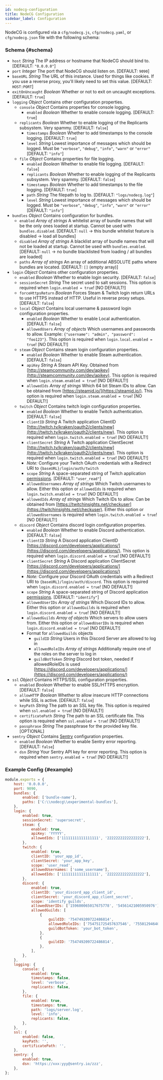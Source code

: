 ```yaml
---
id: nodecg-configuration
title: NodeCG Configuration
sidebar_label: Configuration
---
```


NodeCG is configured via a `cfg/nodecg.js`, `cfg/nodecg.yaml`, or `cfg/nodecg.json` file with the following schema:

### Schema {#schema}

- `host` _String_ The IP address or hostname that NodeCG should bind to. [DEFAULT: `"0.0.0.0"`]
- `port` _Integer_ The port that NodeCG should listen on. [DEFAULT: `9090`]
- `baseURL` _String_ The URL of this instance. Used for things like cookies. If you use a reverse proxy, you'll likely need to set this value. [DEFAULT: `HOST:PORT`]
- `exitOnUncaught` _Boolean_ Whether or not to exit on uncaught exceptions. [DEFAULT: `true`]
- `logging` _Object_ Contains other configuration properties.
  - `console` _Object_ Contains properties for console logging.
    - `enabled` _Boolean_ Whether to enable console logging. [DEFAULT: `true`]
  - `replicants` _Boolean_ Whether to enable logging of the Replicants subsystem. Very spammy. [DEFAULT: `false`]
    - `timestamps` _Boolean_ Whether to add timestamps to the console logging. [DEFAULT: `true`]
    - `level` _String_ Lowest importance of messages which should be logged. Must be `"verbose"`, `"debug"`, `"info"`, `"warn"` or `"error"` [DEFAULT: `"info"`]
  - `file` _Object_ Contains properties for file logging.
    - `enabled` _Boolean_ Whether to enable file logging. [DEFAULT: `false`]
    - `replicants` _Boolean_ Whether to enable logging of the Replicants subsystem. Very spammy. [DEFAULT: `false`]
    - `timestamps` _Boolean_ Whether to add timestamps to the file logging. [DEFAULT: `true`]
    - `path` _String_ The filepath to log to. [DEFAULT: `"logs/nodecg.log"`]
    - `level` _String_ Lowest importance of messages which should be logged. Must be `"verbose"`, `"debug"`, `"info"`, `"warn"` or `"error"` [DEFAULT: `"info"`]
- `bundles` _Object_ Contains configuration for bundles.
  - `enabled` _Array of strings_ A whitelist array of bundle names that will be the only ones loaded at startup. Cannot be used with `bundles.disabled`. [DEFAULT: `null` -> this bundle whitelist feature is disabled -> load all bundles]
  - `disabled` _Array of strings_ A blacklist array of bundle names that will not be loaded at startup. Cannot be used with `bundles.enabled`. [DEFAULT: `null` -> no bundle blacklisted from loading / all bundles are loaded]
  - `paths` _Array of strings_ An array of additional ABSOLUTE paths where bundles are located. [DEFAULT: `[]` (empty array)]
- `login` _Object_ Contains other configuration properties.
  - `enabled` _Boolean_ Whether to enable login security. [DEFAULT: `false`]
  - `sessionSecret` _String_ The secret used to salt sessions. This option is required when `login.enabled = true`! [NO DEFAULT!]
  - `forceHttpsReturn` _Boolean_ Forces Steam & Twitch login return URLs to use HTTPS instead of HTTP. Useful in reverse proxy setups. [DEFAULT: `false`]
  - `local` _Object_ Contains local username & password login configuration properties.
    - `enabled` _Boolean_ Whether to enable Local authentication. [DEFAULT: `false`]
    - `allowedUsers` _Array of objects_ Which usernames and passwords to allow. Example: `{"username": "admin", "password": "foo123"}`. This option is required when `login.local.enabled = true`! [NO DEFAULT!]
  - `steam` _Object_ Contains steam login configuration properties.
    - `enabled` _Boolean_ Whether to enable Steam authentication. [DEFAULT: `false`]
    - `apiKey` _String_ A Steam API Key. Obtained from [http://steamcommunity.com/dev/apikey](http://steamcommunity.com/dev/apikey). This option is required when `login.steam.enabled = true`! [NO DEFAULT!]
    - `allowedIds` _Array of strings_ Which 64 bit Steam IDs to allow. Can be obtained from [https://steamid.io/](https://steamid.io/). This option is required when `login.steam.enabled = true`! [NO DEFAULT!]
  - `twitch` _Object_ Contains twitch login configuration properties.
    - `enabled` _Boolean_ Whether to enable Twitch authentication. [DEFAULT: `false`]
    - `clientID` _String_ A Twitch application ClientID [http://twitch.tv/kraken/oauth2/clients/new](http://twitch.tv/kraken/oauth2/clients/new). This option is required when `login.twitch.enabled = true`! [NO DEFAULT!]
    - `clientSecret` _String_ A Twitch application ClientSecret [http://twitch.tv/kraken/oauth2/clients/new](http://twitch.tv/kraken/oauth2/clients/new). This option is required when `login.twitch.enabled = true`! [NO DEFAULT!]
    - _Note:_ Configure your Twitch OAuth credentials with a Redirect URI to `{baseURL}/login/auth/twitch`
    - `scope` _String_ A space-separated string of Twitch application [permissions](https://dev.twitch.tv/docs/authentication/#scopes). [DEFAULT: `"user_read"`]
    - `allowedUsernames` _Array of strings_ Which Twitch usernames to allow. Either this option or `allowedIds` is required when `login.twitch.enabled = true`! [NO DEFAULT!]
    - `allowedIds` _Array of strings_ Which Twitch IDs to allow. Can be obtained from [https://twitchinsights.net/checkuser](https://twitchinsights.net/checkuser). Either this option or `allowedUsernames` is required when `login.twitch.enabled = true`! [NO DEFAULT!]
  - `discord` _Object_ Contains discord login configuration properties.
    - `enabled` _Boolean_ Whether to enable Discord authentication. [DEFAULT: `false`]
    - `clientID` _String_ A Discord application ClientID  [https://discord.com/developers/applications/](https://discord.com/developers/applications/). This option is required when `login.discord.enabled = true`! [NO DEFAULT!]
    - `clientSecret` _String_ A Discord application ClientSecret [https://discord.com/developers/applications/](https://discord.com/developers/applications/)
    - _Note:_ Configure your Discord OAuth credentials with a Redirect URI to `{baseURL}/login/auth/discord`. This option is required when `login.discord.enabled = true`! [NO DEFAULT!]
    - `scope` _String_ A space-separated string of Discord application [permissions](https://discord.com/developers/docs/topics/oauth2#shared-resources-oauth2-scopes). [DEFAULT: `"identify"`]
    - `allowedUserIDs` _Array of strings_ Which Discord IDs to allow. Either this option or `allowedGuilds` is required when `login.discord.enabled = true`! [NO DEFAULT!]
    - `allowedGuilds` _Array of objects_ Which servers to allow users from. Either this option or `allowedUserIDs` is required when `login.discord.enabled = true`! [NO DEFAULT!]
    - Format for `allowedGuilds` objects
      - `guildID` _String_ Users in this Discord Server are allowed to log in
      - `allowedRoleIDs` _Array of strings_ Additionally require one of the roles on the server to log in
      - `guildBotToken` _String_ Discord bot token, needed if allowedRoleIDs is used [https://discord.com/developers/applications/](https://discord.com/developers/applications/)
- `ssl` _Object_ Contains HTTPS/SSL configuration properties.
  - `enabled` _Boolean_ Whether to enable SSL/HTTPS encryption. [DEFAULT: `false`]
  - `allowHTTP` _Boolean_ Whether to allow insecure HTTP connections while SSL is active. [DEFAULT: `false`]
  - `keyPath` _String_ The path to an SSL key file. This option is required when `ssl.enabled = true`! [NO DEFAULT!]
  - `certificatePath` _String_ The path to an SSL certificate file. This option is required when `ssl.enabled = true`! [NO DEFAULT!]
  - `passphrase` _String_ The passphrase for the provided key file. [OPTIONAL]
- `sentry` _Object_ Contains [Sentry](https://sentry.io/welcome/) configuration properties.
  - `enabled` _Boolean_ Whether to enable Sentry error reporting. [DEFAULT: `false`]
  - `dsn` _String_ Your Sentry API key for error reporting. This option is required when `sentry.enabled = true`! [NO DEFAULT!]

### Example Config {#example}

```js title="cfg/nodecg.js"
module.exports = {
    host: '0.0.0.0',
    port: 9090,
    bundles: {
        enabled: ['bundle-name'],
        paths: ['C:\\nodecg\\experimental-bundles'],
    },
    login: {
        enabled: true,
        sessionSecret: 'supersecret',
        steam: {
            enabled: true,
            apiKey: 'YYYYY',
            allowedIds: ['11111111111111111', '22222222222222222'],
        },
        twitch: {
            enabled: true,
            clientID: 'your_app_id',
            clientSecret: 'your_app_key',
            scope: 'user_read',
            allowedUsernames: ['some_username'],
            allowedIds: ['11111111111111111', '22222222222222222'],
        },
        discord: {
            enabled: true,
            clientID: 'your_discord_app_client_id',
            clientSecret: 'your_discord_app_client_secret',
            scope: 'identify guilds',
            allowedUserIDs: ['159600065017675778', '54561421005950976'],
            allowedGuilds: [
                {
                    guildID: '754749209722486814',
                    allowedRoleIDs: ['754751725457637546', '755012946400378910'],
                    guildBotToken: 'your_bot_token',
                },
                {
                    guildID: '754749209722486814',
                },
            ],
        },
    },
    logging: {
        console: {
            enabled: true,
            timestamps: false,
            level: 'verbose',
            replicants: false,
        },
        file: {
            enabled: true,
            timestamps: true,
            path: 'logs/server.log',
            level: 'info',
            replicants: false,
        },
    },
    ssl: {
        enabled: false,
        keyPath: '',
        certificatePath: '',
    },
    sentry: {
        enabled: true,
        dsn: 'https://xxx:yyy@sentry.io/zzz',
    },
};
```
